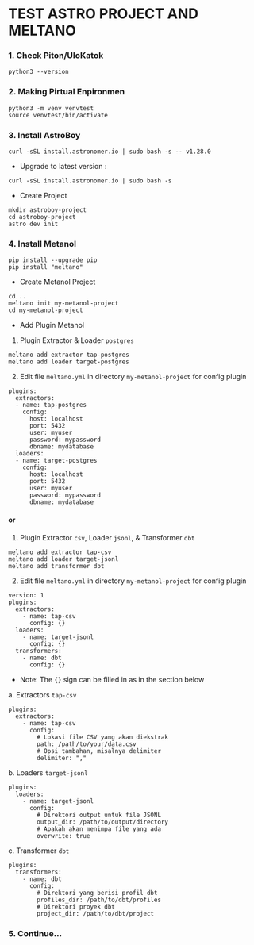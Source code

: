 TEST ASTRO PROJECT AND MELTANO
===

### 1. Check Piton/UloKatok
```
python3 --version
```

### 2. Making Pirtual Enpironmen
```
python3 -m venv venvtest
source venvtest/bin/activate
```

### 3. Install AstroBoy
```
curl -sSL install.astronomer.io | sudo bash -s -- v1.28.0
```
- Upgrade to latest version :
```
curl -sSL install.astronomer.io | sudo bash -s
```
- Create Project
```
mkdir astroboy-project
cd astroboy-project
astro dev init
```

### 4. Install Metanol
```
pip install --upgrade pip
pip install "meltano"
```
- Create Metanol Project
```
cd ..
meltano init my-metanol-project
cd my-metanol-project
```
- Add Plugin Metanol
1.  Plugin Extractor & Loader `postgres`
```
meltano add extractor tap-postgres
meltano add loader target-postgres
```
2. Edit file `meltano.yml` in directory `my-metanol-project` for config plugin
```
plugins:
  extractors:
  - name: tap-postgres
    config:
      host: localhost
      port: 5432
      user: myuser
      password: mypassword
      dbname: mydatabase
  loaders:
  - name: target-postgres
    config:
      host: localhost
      port: 5432
      user: myuser
      password: mypassword
      dbname: mydatabase
```

#### or

1. Plugin Extractor `csv`, Loader `jsonl`, & Transformer `dbt`
```
meltano add extractor tap-csv
meltano add loader target-jsonl
meltano add transformer dbt
```
2. Edit file `meltano.yml` in directory `my-metanol-project` for config plugin
```
version: 1
plugins:
  extractors:
    - name: tap-csv
      config: {}
  loaders:
    - name: target-jsonl
      config: {}
  transformers:
    - name: dbt
      config: {}
```
* Note: The `{}` sign can be filled in as in the section below

a. Extractors `tap-csv`
```
plugins:
  extractors:
    - name: tap-csv
      config:
        # Lokasi file CSV yang akan diekstrak
        path: /path/to/your/data.csv
        # Opsi tambahan, misalnya delimiter
        delimiter: ","
```
b. Loaders `target-jsonl`
```
plugins:
  loaders:
    - name: target-jsonl
      config:
        # Direktori output untuk file JSONL
        output_dir: /path/to/output/directory
        # Apakah akan menimpa file yang ada
        overwrite: true
```
c. Transformer `dbt`
```
plugins:
  transformers:
    - name: dbt
      config:
        # Direktori yang berisi profil dbt
        profiles_dir: /path/to/dbt/profiles
        # Direktori proyek dbt
        project_dir: /path/to/dbt/project
```

### 5. Continue...